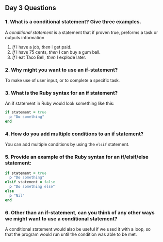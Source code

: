 ## Day 3 Questions

### 1. What is a conditional statement? Give three examples.

A *conditional statement* is a statement that if proven true, preforms a task or outputs information.

1. *If* I have a job, *then* I get paid.
2. *If* I have 75 cents, *then* I can buy a gum ball.
3. *If* I eat Taco Bell, *then* I explode later.


### 2. Why might you want to use an if-statement?

To make use of user input, or to complete a specific task.  


### 3. What is the Ruby syntax for an if statement?

An if statement in Ruby would look something like this:

```ruby
if statement = true
  p "Do something"
end
```


### 4. How do you add multiple conditions to an if statement?

You can add multiple conditions by using the ```elsif``` statement.


### 5. Provide an example of the Ruby syntax for an if/elsif/else statement:

```ruby
if statement = true
  p "Do something"
elsif statement = false
  p "Do something else"
else
  p "Nil"
end
```


### 6. Other than an if-statement, can you think of any other ways we might want to use a conditional statement?

A conditional statement would also be useful if we used it with a loop, so that the program would run until the condition was able to be met.
